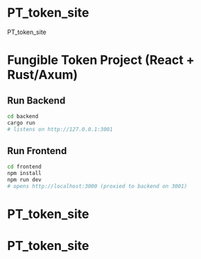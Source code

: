 # PT_token_site
PT_token_site 

# Fungible Token Project (React + Rust/Axum)

## Run Backend
```bash
cd backend
cargo run
# listens on http://127.0.0.1:3001
```

## Run Frontend
```bash
cd frontend
npm install
npm run dev
# opens http://localhost:3000 (proxied to backend on 3001)
```
# PT_token_site
# PT_token_site
